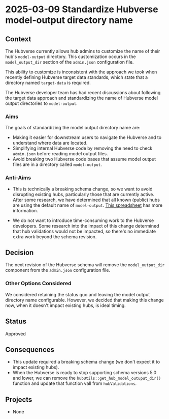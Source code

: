 # 2025-03-09 Standardize Hubverse model-output directory name

## Context

The Hubverse currently allows hub admins to customize the name of their hub's
`model-output` directory. This customization occurs in the `model_output_dir`
section of the `admin.json` configuration file.

This ability to customize is inconsistent with the approach we took when
recently defining Hubverse target data standards, which state that a directory
named `target-data` is required.

The Hubverse developer team has had recent discussions about following the
target data approach and standardizing the name of Hubverse model output
directories to `model-output`.

### Aims

The goals of standardizing the model output directory name are:

- Making it easier for downstream users to navigate the Hubverse and to
  understand where data are located.
- Simplifying internal Hubverse code by removing the need to check `admin.json`
  before reading model output files.
- Avoid breaking two Hubverse code bases that assume model output files are
  in a directory called `model-output`.

### Anti-Aims

- This is technically a breaking schema change, so we want to avoid disrupting
  existing hubs, particularly those that are currently active.
  After some research, we have determined that all known (public) hubs are using
  the default name of `model-output`.
  [This spreadsheet](https://docs.google.com/spreadsheets/d/1c8Lo07FeylmOFXd1ud_hXapoyoj_SqCKWcwFPZVVt10/edit?gid=0#gid=0)
  has more information.

- We do not want to introduce time-consuming work to the Hubverse developers.
  Some research into the impact of this change determined that hub validations
  would not be impacted, so there's no immediate extra work beyond the schema
  revision.

## Decision

The next revision of the Hubverse schema will remove the `model_output_dir`
component from the `admin.json` configuration file.

### Other Options Considered

We considered retaining the status quo and leaving the model output directory
name configurable. However, we decided that making this change now, when
it doesn't impact existing hubs, is ideal timing.

## Status

Approved

## Consequences

- This update required a breaking schema change (we don't expect it to impact
  existing hubs).
- When the Hubverse is ready to stop supporting schema versions 5.0 and lower,
  we can remove the `hubUtils::get_hub_model_outuput_dir()` function and
  update that function vall from `hubValidations`.

## Projects

- None
